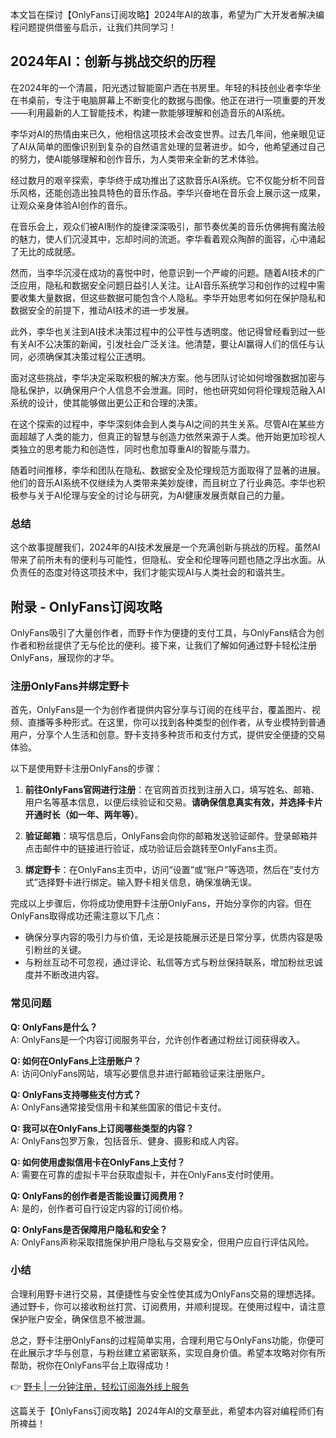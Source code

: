 本文旨在探讨【OnlyFans订阅攻略】2024年AI的故事，希望为广大开发者解决编程问题提供借鉴与启示，让我们共同学习！

## 2024年AI：创新与挑战交织的历程

在2024年的一个清晨，阳光透过智能窗户洒在书房里。年轻的科技创业者李华坐在书桌前，专注于电脑屏幕上不断变化的数据与图像。他正在进行一项重要的开发——利用最新的人工智能技术，构建一款能够理解和创造音乐的AI系统。

李华对AI的热情由来已久，他相信这项技术会改变世界。过去几年间，他亲眼见证了AI从简单的图像识别到复杂的自然语言处理的显著进步。如今，他希望通过自己的努力，使AI能够理解和创作音乐，为人类带来全新的艺术体验。

经过数月的艰辛探索，李华终于成功推出了这款音乐AI系统。它不仅能分析不同音乐风格，还能创造出独具特色的音乐作品。李华兴奋地在音乐会上展示这一成果，让观众亲身体验AI创作的音乐。

在音乐会上，观众们被AI制作的旋律深深吸引，那节奏优美的音乐仿佛拥有魔法般的魅力，使人们沉浸其中，忘却时间的流逝。李华看着观众陶醉的面容，心中涌起了无比的成就感。

然而，当李华沉浸在成功的喜悦中时，他意识到一个严峻的问题。随着AI技术的广泛应用，隐私和数据安全问题日益引人关注。让AI音乐系统学习和创作的过程中需要收集大量数据，但这些数据可能包含个人隐私。李华开始思考如何在保护隐私和数据安全的前提下，推动AI技术的进一步发展。

此外，李华也关注到AI技术决策过程中的公平性与透明度。他记得曾经看到过一些有关AI不公决策的新闻，引发社会广泛关注。他清楚，要让AI赢得人们的信任与认同，必须确保其决策过程公正透明。

面对这些挑战，李华决定采取积极的解决方案。他与团队讨论如何增强数据加密与隐私保护，以确保用户个人信息不会泄漏。同时，他也研究如何将伦理规范融入AI系统的设计，使其能够做出更公正和合理的决策。

在这个探索的过程中，李华深刻体会到人类与AI之间的共生关系。尽管AI在某些方面超越了人类的能力，但真正的智慧与创造力依然来源于人类。他开始更加珍视人类独立的思考能力和创造性，同时也愈加尊重AI的智能与潜力。

随着时间推移，李华和团队在隐私、数据安全及伦理规范方面取得了显著的进展。他们的音乐AI系统不仅继续为人类带来美妙旋律，而且树立了行业典范。李华也积极参与关于AI伦理与安全的讨论与研究，为AI健康发展贡献自己的力量。

### 总结

这个故事提醒我们，2024年的AI技术发展是一个充满创新与挑战的历程。虽然AI带来了前所未有的便利与可能性，但隐私、安全和伦理等问题也随之浮出水面。从负责任的态度对待这项技术中，我们才能实现AI与人类社会的和谐共生。

## 附录 - OnlyFans订阅攻略

OnlyFans吸引了大量创作者，而野卡作为便捷的支付工具，与OnlyFans结合为创作者和粉丝提供了无与伦比的便利。接下来，让我们了解如何通过野卡轻松注册OnlyFans，展现你的才华。

### 注册OnlyFans并绑定野卡

首先，OnlyFans是一个为创作者提供内容分享与订阅的在线平台，覆盖图片、视频、直播等多种形式。在这里，你可以找到各种类型的创作者，从专业模特到普通用户，分享个人生活和创意。野卡支持多种货币和支付方式，提供安全便捷的交易体验。

以下是使用野卡注册OnlyFans的步骤：

1. **前往OnlyFans官网进行注册**：在官网首页找到注册入口，填写姓名、邮箱、用户名等基本信息，以便后续验证和交易。**请确保信息真实有效，并选择卡片开通时长（如一年、两年等）**。
   
2. **验证邮箱**：填写信息后，OnlyFans会向你的邮箱发送验证邮件。登录邮箱并点击邮件中的链接进行验证，成功验证后会跳转至OnlyFans主页。

3. **绑定野卡**：在OnlyFans主页中，访问“设置”或“账户”等选项，然后在“支付方式”选择野卡进行绑定。输入野卡相关信息，确保准确无误。

完成以上步骤后，你将成功使用野卡注册OnlyFans，开始分享你的内容。但在OnlyFans取得成功还需注意以下几点：

- 确保分享内容的吸引力与价值，无论是技能展示还是日常分享，优质内容是吸引粉丝的关键。
- 与粉丝互动不可忽视，通过评论、私信等方式与粉丝保持联系，增加粉丝忠诚度并不断改进内容。

### 常见问题

**Q: OnlyFans是什么？**  
A: OnlyFans是一个内容订阅服务平台，允许创作者通过粉丝订阅获得收入。

**Q: 如何在OnlyFans上注册账户？**  
A: 访问OnlyFans网站，填写必要信息并进行邮箱验证来注册账户。

**Q: OnlyFans支持哪些支付方式？**  
A: OnlyFans通常接受信用卡和某些国家的借记卡支付。

**Q: 我可以在OnlyFans上订阅哪些类型的内容？**  
A: OnlyFans包罗万象，包括音乐、健身、摄影和成人内容。

**Q: 如何使用虚拟信用卡在OnlyFans上支付？**  
A: 需要在可靠的虚拟卡平台获取虚拟卡，并在OnlyFans支付时使用。

**Q: OnlyFans的创作者是否能设置订阅费用？**  
A: 是的，创作者可自行设定内容的订阅价格。

**Q: OnlyFans是否保障用户隐私和安全？**  
A: OnlyFans声称采取措施保护用户隐私与交易安全，但用户应自行评估风险。

### 小结

合理利用野卡进行交易，其便捷性与安全性使其成为OnlyFans交易的理想选择。通过野卡，你可以接收粉丝打赏、订阅费用，并顺利提现。在使用过程中，请注意保护账户安全，确保信息不被泄漏。

总之，野卡注册OnlyFans的过程简单实用，合理利用它与OnlyFans功能，你便可在此展示才华与创意，与粉丝建立紧密联系，实现自身价值。希望本攻略对你有所帮助，祝你在OnlyFans平台上取得成功！

👉 [野卡 | 一分钟注册，轻松订阅海外线上服务](https://bit.ly/bewildcard)

这篇关于【OnlyFans订阅攻略】2024年AI的文章至此，希望本内容对编程师们有所裨益！